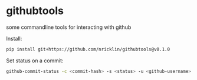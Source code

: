 # githubtools
some commandline tools for interacting with github

Install:
```bash
pip install git+https://github.com/nricklin/githubtools@v0.1.0
```

Set status on a commit:
```bash
github-commit-status -c <commit-hash> -s <status> -u <github-username> -p <github-password> -r <github_repo> --url <URL> --context <context> -d "<description>"
```
